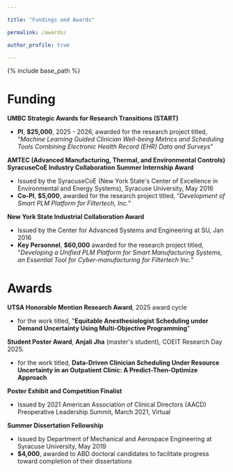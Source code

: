 ```yaml
---

title: "Fundings and Awards"

permalink: /awards/

author_profile: true

---
```



{% include base_path %}
# Funding
**UMBC Strategic Awards for Research Transitions (START)**
- **PI**, **$25,000**, 2025 - 2026, awarded for the research project titled, “*Machine Learning Guided Clinician Well-being Metrics and Scheduling Tools Combining Electronic Health Record (EHR) Data and Surveys*”

**AMTEC (Advanced Manufacturing, Thermal, and Environmental Controls) SyracuseCoE Industry Collaboration Summer Internship Award**
- Issued by the SyracuseCoE (New York State's Center of Excellence in Environmental and Energy Systems), Syracuse University, May 2016
- **Co-PI**, **$5,000**, awarded for the research project titled, “*Development of Smart PLM Platform for Filtertech, Inc.*”

**New York State Industrial Collaboration Award**
- Issued by the Center for Advanced Systems and Engineering at SU, Jan 2016
- **Key Personnel**, **$60,000** awarded for the research project titled, "*Developing
a Unified PLM Platform for Smart Manufacturing Systems, an Essential Tool
for Cyber-manufacturing for Filtertech Inc.*"

# Awards
**UTSA Honorable Mention Research Award**, 2025 award cycle 
- for the work titled, "**Equitable Anesthesiologist Scheduling under Demand Uncertainty Using Multi-Objective Programming**"

**Student Poster Award**, **Anjali Jha** (master's student), COEIT Research Day 2025. 
- for the work titled, **Data-Driven Clinician Scheduling Under Resource Uncertainty in an Outpatient Clinic: A Predict-Then-Optimize Approach**

**Poster Exhibit and Competition Finalist**
- Issued by 2021 American Association of Clinical Directors (AACD) Preoperative
Leadership Summit, March 2021, Virtual

**Summer Dissertation Fellowship**
- Issued by Department of Mechanical and Aerospace Engineering at Syracuse University, May 2019
- **$4,000**, awarded to ABD doctoral candidates to facilitate progress toward completion of their dissertations